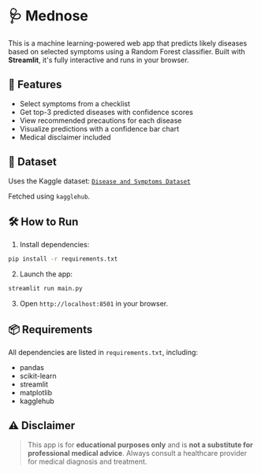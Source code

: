 # 🩺 Mednose

This is a machine learning-powered web app that predicts likely diseases based on selected symptoms using a Random Forest classifier. Built with **Streamlit**, it's fully interactive and runs in your browser.

## 🚀 Features
- Select symptoms from a checklist
- Get top-3 predicted diseases with confidence scores
- View recommended precautions for each disease
- Visualize predictions with a confidence bar chart
- Medical disclaimer included

## 📁 Dataset
Uses the Kaggle dataset: [`Disease and Symptoms Dataset`](https://www.kaggle.com/datasets/choongqianzheng/disease-and-symptoms-dataset)

Fetched using `kagglehub`.

## 🛠️ How to Run

1. Install dependencies:
```bash
pip install -r requirements.txt
```

2. Launch the app:
```bash
streamlit run main.py
```

3. Open `http://localhost:8501` in your browser.

## 📦 Requirements

All dependencies are listed in `requirements.txt`, including:
- pandas
- scikit-learn
- streamlit
- matplotlib
- kagglehub

## ⚠️ Disclaimer
> This app is for **educational purposes only** and is **not a substitute for professional medical advice**. Always consult a healthcare provider for medical diagnosis and treatment.
